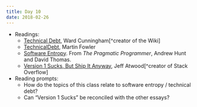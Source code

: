 ```yaml
---
title: Day 10
date: 2018-02-26
---
```


* Readings:
  * [Technical Debt](http://wiki.c2.com/?TechnicalDebt), Ward Cunningham[^creator of the Wiki]
  * [TechnicalDebt](https://martinfowler.com/bliki/TechnicalDebt.html), Martin Fowler
  * [Software Entropy](/handouts/2018-02-12-software-entropy). From *The Pragmatic Programmer*, Andrew Hunt and David Thomas.
  * [Version 1 Sucks, But Ship It Anyway](https://blog.codinghorror.com/version-1-sucks-but-ship-it-anyway/), Jeff Atwood[^creator of Stack Overflow]
* Reading prompts:
  * How do the topics of this class relate to software entropy / technical debt?
  * Can “Version 1 Sucks” be reconciled with the other essays?
